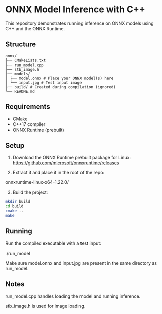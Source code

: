 # ONNX Model Inference with C++

This repository demonstrates running inference on ONNX models using C++ and the ONNX Runtime.

## Structure


``` text
onnx/
├── CMakeLists.txt
├── run_model.cpp
├── stb_image.h
├── models/
│ ├── model.onnx # Place your ONNX model(s) here
│ └── input.jpg # Test input image
├── build/ # Created during compilation (ignored)
└── README.md
```


## Requirements

- CMake
- C++17 compiler
- ONNX Runtime (prebuilt)

## Setup

1. Download the ONNX Runtime prebuilt package for Linux:
   https://github.com/microsoft/onnxruntime/releases

2. Extract it and place it in the root of the repo:

onnxruntime-linux-x64-1.22.0/


3. Build the project:
```bash
mkdir build
cd build
cmake ..
make
```

## Running

Run the compiled executable with a test input:

./run_model

Make sure model.onnx and input.jpg are present in the same directory as run_model.

## Notes

run_model.cpp handles loading the model and running inference.

stb_image.h is used for image loading.
    
    


